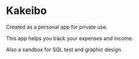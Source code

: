# Kakeibo

Created as a personal app for private use.

This app helps you track your expenses and income.

Also a sandbox for SQL test and graphic design.

